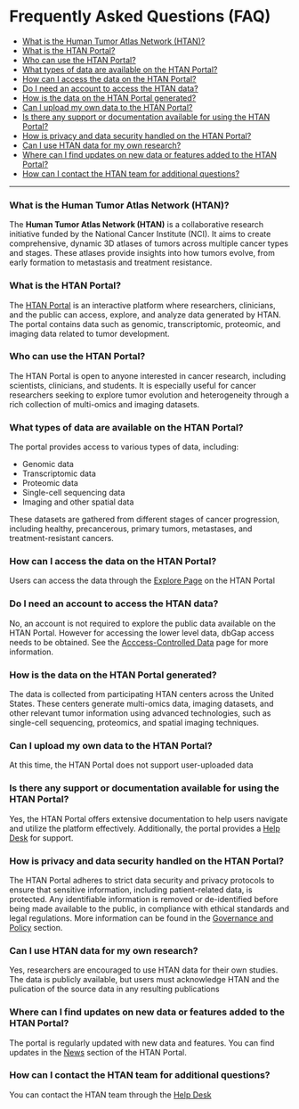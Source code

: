 # Frequently Asked Questions (FAQ)

- [What is the Human Tumor Atlas Network (HTAN)?](#what-is-the-human-tumor-atlas-network-htan)
- [What is the HTAN Portal?](#what-is-the-htan-portal)
- [Who can use the HTAN Portal?](#who-can-use-the-htan-portal)
- [What types of data are available on the HTAN Portal?](#what-types-of-data-are-available-on-the-htan-portal)
- [How can I access the data on the HTAN Portal?](#how-can-i-access-the-data-on-the-htan-portal)
- [Do I need an account to access the HTAN data?](#do-i-need-an-account-to-access-the-htan-data)
- [How is the data on the HTAN Portal generated?](#how-is-the-data-on-the-htan-portal-generated)
- [Can I upload my own data to the HTAN Portal?](#can-i-upload-my-own-data-to-the-htan-portal)
- [Is there any support or documentation available for using the HTAN Portal?](#is-there-any-support-or-documentation-available-for-using-the-htan-portal)
- [How is privacy and data security handled on the HTAN Portal?](#how-is-privacy-and-data-security-handled-on-the-htan-portal)
- [Can I use HTAN data for my own research?](#can-i-use-htan-data-for-my-own-research)
- [Where can I find updates on new data or features added to the HTAN Portal?](#where-can-i-find-updates-on-new-data-or-features-added-to-the-htan-portal)
- [How can I contact the HTAN team for additional questions?](#how-can-i-contact-the-htan-team-for-additional-questions)

---

### What is the Human Tumor Atlas Network (HTAN)?
The **Human Tumor Atlas Network (HTAN)** is a collaborative research initiative funded by the National Cancer Institute (NCI). It aims to create comprehensive, dynamic 3D atlases of tumors across multiple cancer types and stages. These atlases provide insights into how tumors evolve, from early formation to metastasis and treatment resistance.

### What is the HTAN Portal?
The [HTAN Portal](https://humantumoratlas.org) is an interactive platform where researchers, clinicians, and the public can access, explore, and analyze data generated by HTAN. The portal contains data such as genomic, transcriptomic, proteomic, and imaging data related to tumor development.

### Who can use the HTAN Portal?
The HTAN Portal is open to anyone interested in cancer research, including scientists, clinicians, and students. It is especially useful for cancer researchers seeking to explore tumor evolution and heterogeneity through a rich collection of multi-omics and imaging datasets.

### What types of data are available on the HTAN Portal?
The portal provides access to various types of data, including:

- Genomic data
- Transcriptomic data
- Proteomic data
- Single-cell sequencing data
- Imaging and other spatial data 

These datasets are gathered from different stages of cancer progression, including healthy, precancerous, primary tumors, metastases, and treatment-resistant cancers.

### How can I access the data on the HTAN Portal?
Users can access the data through the [Explore Page](https://humantumoratlas.org/explore) on the HTAN Portal

### Do I need an account to access the HTAN data?
No, an account is not required to explore the public data available on the HTAN Portal. However for accessing the lower level data, dbGap access needs to be obtained. See the [Acccess-Controlled Data](./access_controlled/) page for more information.

### How is the data on the HTAN Portal generated?
The data is collected from participating HTAN centers across the United States. These centers generate multi-omics data, imaging datasets, and other relevant tumor information using advanced technologies, such as single-cell sequencing, proteomics, and spatial imaging techniques.

### Can I upload my own data to the HTAN Portal?
At this time, the HTAN Portal does not support user-uploaded data

### Is there any support or documentation available for using the HTAN Portal?
Yes, the HTAN Portal offers extensive documentation to help users navigate and utilize the platform effectively. Additionally, the portal provides a [Help Desk](https://sagebionetworks.jira.com/servicedesk/customer/portal/1) for support.

### How is privacy and data security handled on the HTAN Portal?
The HTAN Portal adheres to strict data security and privacy protocols to ensure that sensitive information, including patient-related data, is protected. Any identifiable information is removed or de-identified before being made available to the public, in compliance with ethical standards and legal regulations. More information can be found in the [Governance and Policy](.//addtnl_info/governance) section.

### Can I use HTAN data for my own research?
Yes, researchers are encouraged to use HTAN data for their own studies. The data is publicly available, but users must acknowledge HTAN and the pulication of the source data in any resulting publications

### Where can I find updates on new data or features added to the HTAN Portal?
The portal is regularly updated with new data and features. You can find updates in the [News](https://humantumoratlas.org/data-updates) section of the HTAN Portal.

### How can I contact the HTAN team for additional questions?
You can contact the HTAN team through the [Help Desk](https://sagebionetworks.jira.com/servicedesk/customer/portal/1)